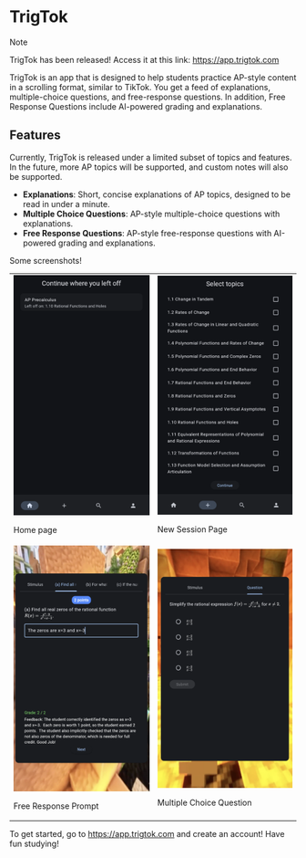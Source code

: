 # TrigTok

> [!NOTE]  
> TrigTok has been released! Access it at this link: https://app.trigtok.com


TrigTok is an app that is designed to help students practice AP-style content in a scrolling format, similar to TikTok. You get a feed of explanations, multiple-choice questions, and free-response questions. In addition, Free Response Questions include AI-powered grading and explanations.


## Features
Currently, TrigTok is released under a limited subset of topics and features. In the future, more AP topics will be supported, and custom notes will also be supported.

- **Explanations**: Short, concise explanations of AP topics, designed to be read in under a minute.
- **Multiple Choice Questions**: AP-style multiple-choice questions with explanations.
- **Free Response Questions**: AP-style free-response questions with AI-powered grading and explanations.


Some screenshots!
<table>
    <tr>
        <td>
            <img src="github-assets/home.png" alt="Home Page" width="300">
            <p>Home page</p>
        </td>
        <td>
            <img src="github-assets/create.png" alt="Create Page" width="300">
            <p>New Session Page</p>
        </td>
    </tr>
    <tr>
        <td>
            <img src="github-assets/free_response.png" alt="Free Response Prompt" width="300">
            <p>Free Response Prompt</p>
        </td>
        <td>
            <img src="github-assets/multiple_choice.png" alt="Multiple Choice Question" width="300">
            <p>Multiple Choice Question</p>
        </td>
    </tr>
</table>

To get started, go to https://app.trigtok.com and create an account! Have fun studying!
